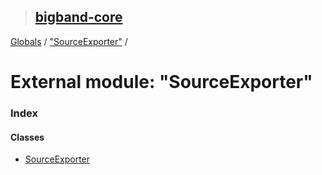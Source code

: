 > ## [bigband-core](../README.md)

[Globals](../globals.md) / ["SourceExporter"](_sourceexporter_.md) /

# External module: "SourceExporter"

### Index

#### Classes

* [SourceExporter](../classes/_sourceexporter_.sourceexporter.md)